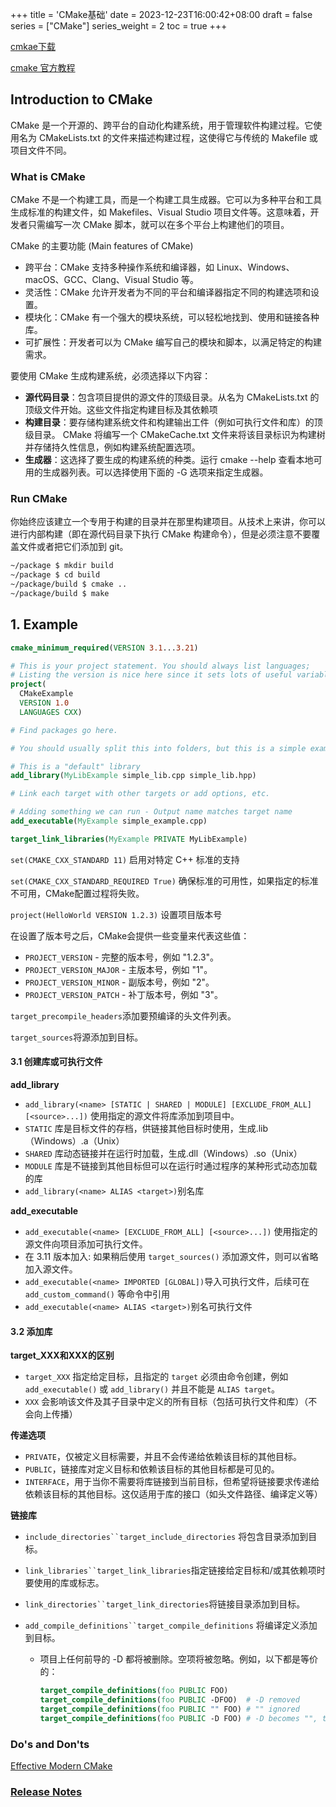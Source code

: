 +++
title = 'CMake基础'
date = 2023-12-23T16:00:42+08:00
draft = false
series = ["CMake"]
series_weight = 2
toc = true
+++

[cmkae下载](https://cmake.org/download/)

[cmake 官方教程](https://cmake.org/cmake/help/latest/guide/tutorial/index.html)

## Introduction to CMake
CMake 是一个开源的、跨平台的自动化构建系统，用于管理软件构建过程。它使用名为 CMakeLists.txt 的文件来描述构建过程，这使得它与传统的 Makefile 或项目文件不同。

### What is CMake
CMake 不是一个构建工具，而是一个构建工具生成器。它可以为多种平台和工具生成标准的构建文件，如 Makefiles、Visual Studio 项目文件等。这意味着，开发者只需编写一次 CMake 脚本，就可以在多个平台上构建他们的项目。

CMake 的主要功能 (Main features of CMake)
- 跨平台：CMake 支持多种操作系统和编译器，如 Linux、Windows、macOS、GCC、Clang、Visual Studio 等。
- 灵活性：CMake 允许开发者为不同的平台和编译器指定不同的构建选项和设置。
- 模块化：CMake 有一个强大的模块系统，可以轻松地找到、使用和链接各种库。
- 可扩展性：开发者可以为 CMake 编写自己的模块和脚本，以满足特定的构建需求。

要使用 CMake 生成构建系统，必须选择以下内容：

- **源代码目录**：包含项目提供的源文件的顶级目录。从名为 CMakeLists.txt 的顶级文件开始。这些文件指定构建目标及其依赖项
- **构建目录**：要存储构建系统文件和构建输出工件（例如可执行文件和库）的顶级目录。 CMake 将编写一个 CMakeCache.txt 文件来将该目录标识为构建树并存储持久性信息，例如构建系统配置选项。
- **生成器**：这选择了要生成的构建系统的种类。运行 cmake --help 查看本地可用的生成器列表。可以选择使用下面的 -G 选项来指定生成器。

### Run CMake
你始终应该建立一个专用于构建的目录并在那里构建项目。从技术上来讲，你可以进行内部构建（即在源代码目录下执行 CMake 构建命令），但是必须注意不要覆盖文件或者把它们添加到 git。

```bash
~/package $ mkdir build
~/package $ cd build
~/package/build $ cmake ..
~/package/build $ make
```

## 1. Example
```cmake 
cmake_minimum_required(VERSION 3.1...3.21)

# This is your project statement. You should always list languages;
# Listing the version is nice here since it sets lots of useful variables
project(
  CMakeExample
  VERSION 1.0
  LANGUAGES CXX)

# Find packages go here.

# You should usually split this into folders, but this is a simple example

# This is a "default" library
add_library(MyLibExample simple_lib.cpp simple_lib.hpp)

# Link each target with other targets or add options, etc.

# Adding something we can run - Output name matches target name
add_executable(MyExample simple_example.cpp)

target_link_libraries(MyExample PRIVATE MyLibExample)
```

`set(CMAKE_CXX_STANDARD 11)`  启用对特定 C++ 标准的支持

`set(CMAKE_CXX_STANDARD_REQUIRED True)` 确保标准的可用性，如果指定的标准不可用，CMake配置过程将失败。

`project(HelloWorld VERSION 1.2.3)` 设置项目版本号

在设置了版本号之后，CMake会提供一些变量来代表这些值：
- `PROJECT_VERSION` - 完整的版本号，例如 "1.2.3"。
- `PROJECT_VERSION_MAJOR` - 主版本号，例如 "1"。
- `PROJECT_VERSION_MINOR` - 副版本号，例如 "2"。
- `PROJECT_VERSION_PATCH` - 补丁版本号，例如 "3"。
  
`target_precompile_headers`添加要预编译的头文件列表。

`target_sources`将源添加到目标。

#### 3.1 创建库或可执行文件
**add_library**
  - `add_library(<name> [STATIC | SHARED | MODULE] [EXCLUDE_FROM_ALL] [<source>...])` 使用指定的源文件将库添加到项目中。
  - `STATIC` 库是目标文件的存档，供链接其他目标时使用，生成.lib（Windows）.a（Unix）
  - `SHARED` 库动态链接并在运行时加载，生成.dll（Windows）.so（Unix）
  - `MODULE` 库是不链接到其他目标但可以在运行时通过程序的某种形式动态加载的库
  - `add_library(<name> ALIAS <target>)`别名库

**add_executable**
  - `add_executable(<name> [EXCLUDE_FROM_ALL] [<source>...])` 使用指定的源文件向项目添加可执行文件。
  - 在 3.11 版本加入: 如果稍后使用 `target_sources()` 添加源文件，则可以省略加入源文件。
  - `add_executable(<name> IMPORTED [GLOBAL])`导入可执行文件，后续可在`add_custom_command()` 等命令中引用
  - `add_executable(<name> ALIAS <target>)`别名可执行文件


#### 3.2 添加库
**target_XXX和XXX的区别**
- `target_XXX` 指定给定目标，且指定的 `target` 必须由命令创建，例如 `add_executable()` 或 `add_library()` 并且不能是 `ALIAS target`。
- `XXX` 会影响该文件及其子目录中定义的所有目标（包括可执行文件和库）（不会向上传播）
  
**传递选项**
- `PRIVATE`，仅被定义目标需要，并且不会传递给依赖该目标的其他目标。
- `PUBLIC`，链接库对定义目标和依赖该目标的其他目标都是可见的。
- `INTERFACE`，用于当你不需要将库链接到当前目标，但希望将链接要求传递给依赖该目标的其他目标。这仅适用于库的接口（如头文件路径、编译定义等）

**链接库**
- `include_directories``target_include_directories` 将包含目录添加到目标。

- `link_libraries``target_link_libraries`指定链接给定目标和/或其依赖项时要使用的库或标志。

- `link_directories``target_link_directories`将链接目录添加到目标。

- `add_compile_definitions``target_compile_definitions` 将编译定义添加到目标。
  - 项目上任何前导的 -D 都将被删除。空项将被忽略。例如，以下都是等价的：
    ```cmake
    target_compile_definitions(foo PUBLIC FOO)
    target_compile_definitions(foo PUBLIC -DFOO)  # -D removed
    target_compile_definitions(foo PUBLIC "" FOO) # "" ignored
    target_compile_definitions(foo PUBLIC -D FOO) # -D becomes "", then ignored
    ```

### Do's and Don'ts 
[Effective Modern CMake](https://gist.github.com/mbinna/c61dbb39bca0e4fb7d1f73b0d66a4fd1)

### [Release Notes](https://cmake-doc.readthedocs.io/zh-cn/latest/release/index.html)
